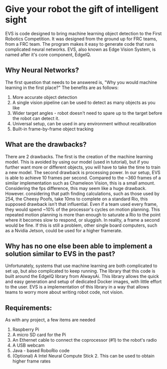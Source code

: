 # Give your robot the gift of intelligent sight
EVS is code designed to bring machine learning object detection to the First Robotics Competition. It was designed from the ground up for FRC teams, from a FRC team. The program makes it easy to generate code that runs complicated neural networks. EVS, also known as Edge Vision System, is named after it's core component, EdgeIQ. 

## Why Neural Networks?
The first question that needs to be answered is, "Why you would machine learning in the first place?" The benefits are as follows:

1. More accurate object detection
2. A single vision pipeline can be used to detect as many objects as you like
3. Wider target angles - robot doesn't need to spare up to the target before the robot can detect it.
4. Universal setup, can be used in any environment without recalibration
5. Built-in frame-by-frame object tracking

## What are the drawbacks?
There are 2 drawbacks. The first is the creation of the machine learning model. This is avoided by using our model (used in tutorial), but if you further want more or different objects, you will have to take the time to train a new model. The second drawback is processing power. In our setup, EVS is able to achieve 10 frames per second. Compared to the ~360 frames of a similar implementation such as Chameleon Vision, this is a small amount. Considering the fps difference, this may seem like a huge drawback. However. considering that path finding calculations, such as those used by 254, the Cheesy Poofs, take 10ms to complete on a standard Rio, this supposed drawback isn't that influential. Even if a team used every frame, they would spend ~10% of the processor's cycles on motion planning. This repeated motion planning is more than enough to saturate a Rio to the point where it becomes slow to respond, or sluggish. In reality, a frame a second would be fine. If this is still a problem, other single board computers, such as a Nvidia Jetson, could be used for a higher framerate.

## Why has no one else been able to implement a solution similar to EVS in the past? 
Unfortunately, systems that use machine learning are both complicated to set up, but also complicated to keep running. The library that this code is built around the EdgeIQ library from AlwaysAi. This library allows the quick and easy generation and setup of dedicated Docker images, with little effort to the user. EVS is a implementation of this library in a way that allows teams to worry more about writing robot code, not vision. 

## Requirements:
As with any project, a few items are needed
1. Raspberry Pi
2. A micro SD card for the Pi
4. An Ethernet cable to connect the coprocessor (#1) to the robot's radio
5. A USB webcam
6. Java - based RoboRio code
7. (Optional) A Intel Neural Compute Stick 2. This can be used to obtain higher frame rates
